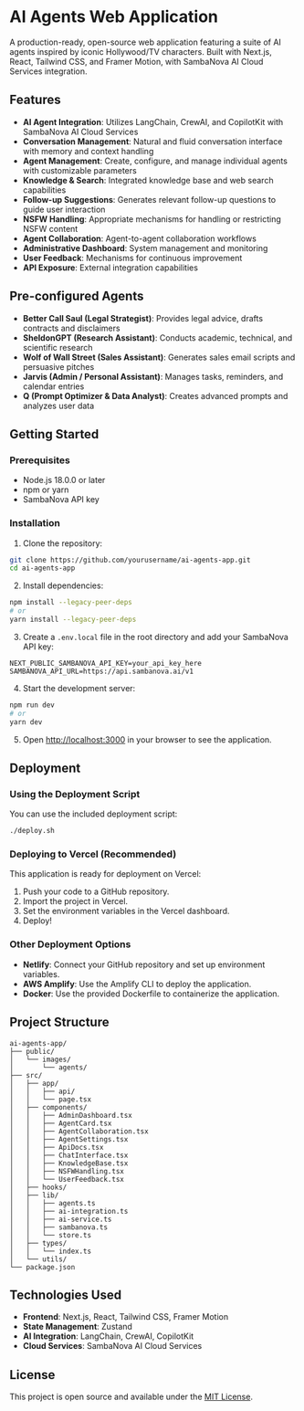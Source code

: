 # AI Agents Web Application

A production-ready, open-source web application featuring a suite of AI agents inspired by iconic Hollywood/TV characters. Built with Next.js, React, Tailwind CSS, and Framer Motion, with SambaNova AI Cloud Services integration.

## Features

- **AI Agent Integration**: Utilizes LangChain, CrewAI, and CopilotKit with SambaNova AI Cloud Services
- **Conversation Management**: Natural and fluid conversation interface with memory and context handling
- **Agent Management**: Create, configure, and manage individual agents with customizable parameters
- **Knowledge & Search**: Integrated knowledge base and web search capabilities
- **Follow-up Suggestions**: Generates relevant follow-up questions to guide user interaction
- **NSFW Handling**: Appropriate mechanisms for handling or restricting NSFW content
- **Agent Collaboration**: Agent-to-agent collaboration workflows
- **Administrative Dashboard**: System management and monitoring
- **User Feedback**: Mechanisms for continuous improvement
- **API Exposure**: External integration capabilities

## Pre-configured Agents

- **Better Call Saul (Legal Strategist)**: Provides legal advice, drafts contracts and disclaimers
- **SheldonGPT (Research Assistant)**: Conducts academic, technical, and scientific research
- **Wolf of Wall Street (Sales Assistant)**: Generates sales email scripts and persuasive pitches
- **Jarvis (Admin / Personal Assistant)**: Manages tasks, reminders, and calendar entries
- **Q (Prompt Optimizer & Data Analyst)**: Creates advanced prompts and analyzes user data

## Getting Started

### Prerequisites

- Node.js 18.0.0 or later
- npm or yarn
- SambaNova API key

### Installation

1. Clone the repository:
```bash
git clone https://github.com/yourusername/ai-agents-app.git
cd ai-agents-app
```

2. Install dependencies:
```bash
npm install --legacy-peer-deps
# or
yarn install --legacy-peer-deps
```

3. Create a `.env.local` file in the root directory and add your SambaNova API key:
```
NEXT_PUBLIC_SAMBANOVA_API_KEY=your_api_key_here
SAMBANOVA_API_URL=https://api.sambanova.ai/v1
```

4. Start the development server:
```bash
npm run dev
# or
yarn dev
```

5. Open [http://localhost:3000](http://localhost:3000) in your browser to see the application.

## Deployment

### Using the Deployment Script

You can use the included deployment script:

```bash
./deploy.sh
```

### Deploying to Vercel (Recommended)

This application is ready for deployment on Vercel:

1. Push your code to a GitHub repository.
2. Import the project in Vercel.
3. Set the environment variables in the Vercel dashboard.
4. Deploy!

### Other Deployment Options

- **Netlify**: Connect your GitHub repository and set up environment variables.
- **AWS Amplify**: Use the Amplify CLI to deploy the application.
- **Docker**: Use the provided Dockerfile to containerize the application.

## Project Structure

```
ai-agents-app/
├── public/
│   └── images/
│       └── agents/
├── src/
│   ├── app/
│   │   ├── api/
│   │   └── page.tsx
│   ├── components/
│   │   ├── AdminDashboard.tsx
│   │   ├── AgentCard.tsx
│   │   ├── AgentCollaboration.tsx
│   │   ├── AgentSettings.tsx
│   │   ├── ApiDocs.tsx
│   │   ├── ChatInterface.tsx
│   │   ├── KnowledgeBase.tsx
│   │   ├── NSFWHandling.tsx
│   │   └── UserFeedback.tsx
│   ├── hooks/
│   ├── lib/
│   │   ├── agents.ts
│   │   ├── ai-integration.ts
│   │   ├── ai-service.ts
│   │   ├── sambanova.ts
│   │   └── store.ts
│   ├── types/
│   │   └── index.ts
│   └── utils/
└── package.json
```

## Technologies Used

- **Frontend**: Next.js, React, Tailwind CSS, Framer Motion
- **State Management**: Zustand
- **AI Integration**: LangChain, CrewAI, CopilotKit
- **Cloud Services**: SambaNova AI Cloud Services

## License

This project is open source and available under the [MIT License](LICENSE).

